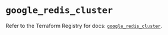 # `google_redis_cluster`

Refer to the Terraform Registry for docs: [`google_redis_cluster`](https://registry.terraform.io/providers/hashicorp/google-beta/6.2.0/docs/resources/google_redis_cluster).
